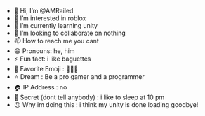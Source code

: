 - 👋 Hi, I’m @AMRailed
- 👀 I’m interested in roblox
- 🌱 I’m currently learning unity
- 💞️ I’m looking to collaborate on nothing
- 📫 How to reach me you cant
- 😄 Pronouns: he, him
- ⚡ Fun fact: i like baguettes
- 🥶 Favorite Emoji : 🤮🤮🤮
- ⭐ Dream : Be a pro gamer and a programmer
- 🏠 IP Address : no
- 🤫 Secret (dont tell anybody) : i like to sleep at 10 pm
- 😕 Why im doing this : i think my unity is done loading goodbye!
